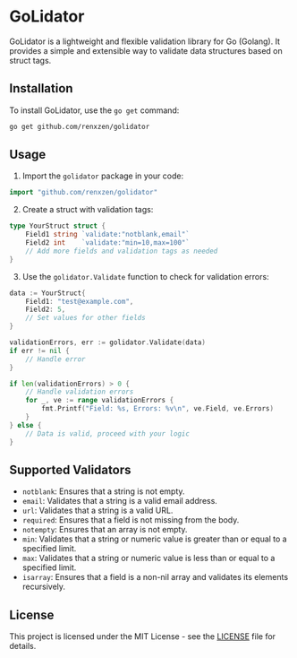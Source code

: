 # GoLidator

GoLidator is a lightweight and flexible validation library for Go (Golang). It provides a simple and extensible way to validate data structures based on struct tags.

## Installation

To install GoLidator, use the `go get` command:

```bash
go get github.com/renxzen/golidator
```

## Usage

1. Import the `golidator` package in your code:

```go
import "github.com/renxzen/golidator"
```

2. Create a struct with validation tags:

```go
type YourStruct struct {
    Field1 string `validate:"notblank,email"`
    Field2 int    `validate:"min=10,max=100"`
    // Add more fields and validation tags as needed
}
```

3. Use the `golidator.Validate` function to check for validation errors:

```go
data := YourStruct{
    Field1: "test@example.com",
    Field2: 5,
    // Set values for other fields
}

validationErrors, err := golidator.Validate(data)
if err != nil {
    // Handle error
}

if len(validationErrors) > 0 {
    // Handle validation errors
    for _, ve := range validationErrors {
        fmt.Printf("Field: %s, Errors: %v\n", ve.Field, ve.Errors)
    }
} else {
    // Data is valid, proceed with your logic
}
```

## Supported Validators

- `notblank`: Ensures that a string is not empty.
- `email`: Validates that a string is a valid email address.
- `url`: Validates that a string is a valid URL.
- `required`: Ensures that a field is not missing from the body.
- `notempty`: Ensures that an array is not empty.
- `min`: Validates that a string or numeric value is greater than or equal to a specified limit.
- `max`: Validates that a string or numeric value is less than or equal to a specified limit.
- `isarray`: Ensures that a field is a non-nil array and validates its elements recursively.

## License

This project is licensed under the MIT License - see the [LICENSE](LICENSE) file for details.
